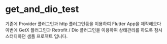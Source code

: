 # get_and_dio_test

기존에 Provider 플러그인과 http 플러그인등을 이용하여 Flutter App을 제작해오다
이번에 GetX 플러그인과 Retrofit / Dio 플러그인을 이용하여 상태관리를 하도록 잠시 스터디하던 샘플 프로젝트 입니다.
